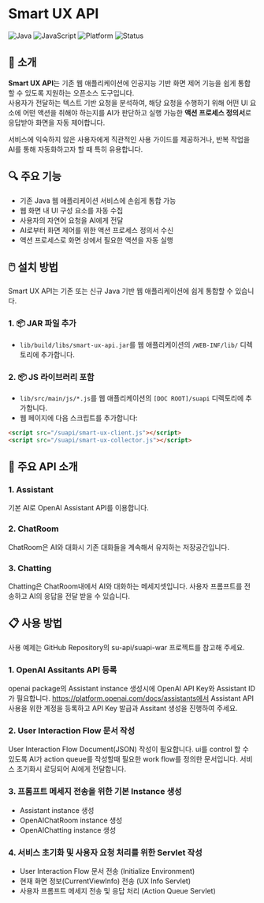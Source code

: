 # Smart UX API

![Java](https://img.shields.io/badge/language-Java-orange)
![JavaScript](https://img.shields.io/badge/language-JavaScript-yellow)
![Platform](https://img.shields.io/badge/platform-Web-blue)
![Status](https://img.shields.io/badge/status-Active-brightgreen)

## 🧠 소개

**Smart UX API**는 기존 웹 애플리케이션에 인공지능 기반 화면 제어 기능을 쉽게 통합할 수 있도록 지원하는 오픈소스 도구입니다.  
사용자가 전달하는 텍스트 기반 요청을 분석하여, 해당 요청을 수행하기 위해 어떤 UI 요소에 어떤 액션을 취해야 하는지를 AI가 판단하고 실행 가능한 **액션 프로세스 정의서**로 응답받아 화면을 자동 제어합니다.

서비스에 익숙하지 않은 사용자에게 직관적인 사용 가이드를 제공하거나, 반복 작업을 AI를 통해 자동화하고자 할 때 특히 유용합니다.

## 🔍 주요 기능

- 기존 Java 웹 애플리케이션 서비스에 손쉽게 통합 가능
- 웹 화면 내 UI 구성 요소를 자동 수집
- 사용자의 자연어 요청을 AI에게 전달
- AI로부터 화면 제어를 위한 액션 프로세스 정의서 수신
- 액션 프로세스로 화면 상에서 필요한 액션을 자동 실행

## 🖱️ 설치 방법

Smart UX API는 기존 또는 신규 Java 기반 웹 애플리케이션에 쉽게 통합할 수 있습니다.

### 1. 📦 JAR 파일 추가

- `lib/build/libs/smart-ux-api.jar`를 웹 애플리케이션의 `/WEB-INF/lib/` 디렉토리에 추가합니다.

### 2. 📦 JS 라이브러리 포함

- `lib/src/main/js/*.js`를 웹 애플리케이션의 `[DOC ROOT]/suapi` 디렉토리에 추가합니다.
- 웹 페이지에 다음 스크립트를 추가합니다:

```html
<script src="/suapi/smart-ux-client.js"></script>
<script src="/suapi/smart-ux-collector.js"></script>
```

## 🧊 주요 API 소개

### 1. Assistant
기본 AI로 OpenAI Assistant API를 이용합니다.

### 2. ChatRoom
ChatRoom은 AI와 대화시 기존 대화들을 계속해서 유지하는 저장공간입니다.

### 3. Chatting
Chatting은 ChatRoom내에서 AI와 대화하는 메세지셋입니다.
사용자 프롬프트를 전송하고 AI의 응답을 전달 받을 수 있습니다.

## 📋 사용 방법
사용 예제는 GitHub Repository의 su-api/suapi-war 프로젝트를 참고해 주세요.

### 1. OpenAI Assitants API 등록
openai package의 Assistant instance 생성시에 OpenAI API Key와 Assistant ID가 필요합니다.
https://platform.openai.com/docs/assistants에서 Assistant API 사용을 위한 계정을 등록하고 
API Key 발급과 Assitant 생성을 진행하여 주세요.

### 2. User Interaction Flow 문서 작성
User Interaction Flow Document(JSON) 작성이 필요합니다.
ui를 control 할 수 있도록 AI가 action queue를 작성할때 필요한 work flow를 정의한 문서입니다.
서비스 초기화시 로딩되어 AI에게 전달합니다.

### 3. 프롬프트 메세지 전송을 위한 기본 Instance 생성
- Assistant instance 생성
- OpenAIChatRoom instance 생성
- OpenAIChatting instance 생성

### 4. 서비스 초기화 및 사용자 요청 처리를 위한 Servlet 작성
- User Interaction Flow 문서 전송 (Initialize Environment)
- 현재 화면 정보(CurrentViewInfo) 전송 (UX Info Servlet)
- 사용자 프롬프트 메세지 전송 및 응답 처리 (Action Queue Servlet)
